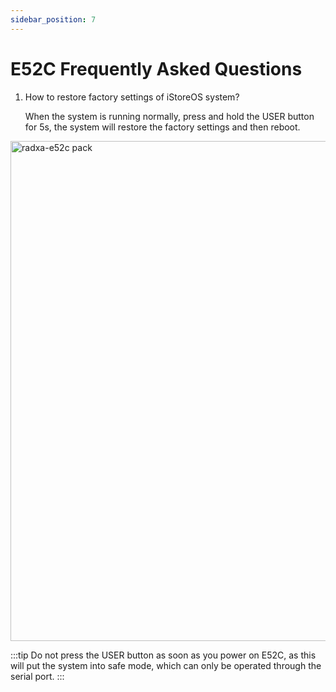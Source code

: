 ```yaml
---
sidebar_position: 7
---
```


# E52C Frequently Asked Questions

1. How to restore factory settings of iStoreOS system?

   When the system is running normally, press and hold the USER button for 5s, the system will restore the factory settings and then reboot.

  <img src="/img/e/e52c/radxa-e52c-hardware-overview.webp" width="800" alt="radxa-e52c pack" />

:::tip
Do not press the USER button as soon as you power on E52C, as this will put the system into safe mode, which can only be operated through the serial port.
:::
